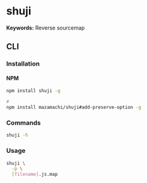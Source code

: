# shuji

**Keywords:** Reverse sourcemap

## CLI

### Installation

#### NPM

```sh
npm install shuji -g

#
npm install mazamachi/shuji#add-preserve-option -g
```

### Commands

```sh
shuji -h
```

### Usage

```sh
shuji \
  -p \
  [filename].js.map
```
